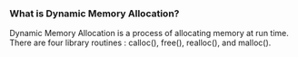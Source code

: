 ### What is Dynamic Memory Allocation?
Dynamic Memory Allocation is a process of allocating memory at run time.
There are four library routines : calloc(), free(), realloc(), and malloc().
